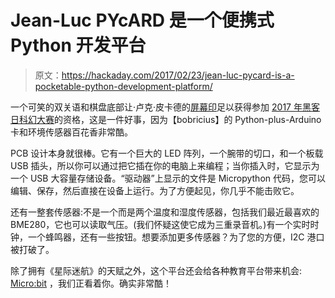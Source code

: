 # Jean-Luc PYcARD 是一个便携式 Python 开发平台

> 原文：<https://hackaday.com/2017/02/23/jean-luc-pycard-is-a-pocketable-python-development-platform/>

一个可笑的双关语和棋盘底部让·卢克·皮卡德的[屏幕印](https://hackaday.io/project/19597-pycard-jean-luc-pythonarduino-in-card-shape)足以获得参加 [2017 年黑客日科幻大赛](https://hackaday.io/submissions/2017-sci-fi-contest/list)的资格，这是一件好事，因为【bobricius】的 Python-plus-Arduino 卡和环境传感器百花香非常酷。

PCB 设计本身就很棒。它有一个巨大的 LED 阵列，一个腕带的切口，和一个板载 USB 插头，所以你可以通过把它插在你的电脑上来编程；当你插入时，它显示为一个 USB 大容量存储设备。“驱动器”上显示的文件是 Micropython 代码，您可以编辑、保存，然后直接在设备上运行。为了方便起见，你几乎不能击败它。

还有一整套传感器:不是一个而是两个温度和湿度传感器，包括我们最近最喜欢的 BME280，它也可以读取气压。(我们怀疑这使它成为三重录音机。)有一个实时时钟，一个蜂鸣器，还有一些按钮。想要添加更多传感器？为了您的方便，I2C 港口被打破了。

除了拥有《星际迷航》的天赋之外，这个平台还会给各种教育平台带来机会: [Micro:bit](http://hackaday.com/2016/06/03/hands-on-with-the-bbc-microbit/) ，我们正看着你。确实非常酷！